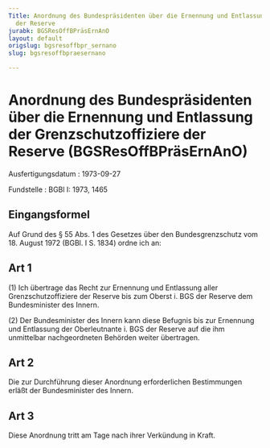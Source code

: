 ```yaml
---
Title: Anordnung des Bundespräsidenten über die Ernennung und Entlassung der Grenzschutzoffiziere
  der Reserve
jurabk: BGSResOffBPräsErnAnO
layout: default
origslug: bgsresoffbpr_sernano
slug: bgsresoffbpraesernano

---
```


# Anordnung des Bundespräsidenten über die Ernennung und Entlassung der Grenzschutzoffiziere der Reserve (BGSResOffBPräsErnAnO)

Ausfertigungsdatum
:   1973-09-27

Fundstelle
:   BGBl I: 1973, 1465

## Eingangsformel

Auf Grund des § 55 Abs. 1 des Gesetzes über den Bundesgrenzschutz vom
18\. August 1972 (BGBl. I S. 1834) ordne ich an:

## Art 1

(1) Ich übertrage das Recht zur Ernennung und Entlassung aller
Grenzschutzoffiziere der Reserve bis zum Oberst i. BGS der Reserve dem
Bundesminister des Innern.

(2) Der Bundesminister des Innern kann diese Befugnis bis zur
Ernennung und Entlassung der Oberleutnante i. BGS der Reserve auf die
ihm unmittelbar nachgeordneten Behörden weiter übertragen.

## Art 2

Die zur Durchführung dieser Anordnung erforderlichen Bestimmungen
erläßt der Bundesminister des Innern.

## Art 3

Diese Anordnung tritt am Tage nach ihrer Verkündung in Kraft.

